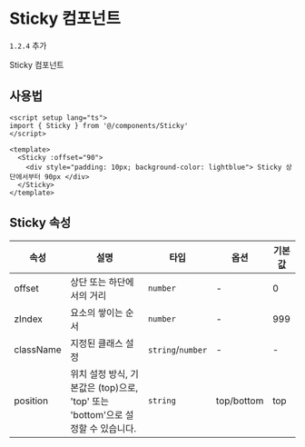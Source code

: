 # Sticky 컴포넌트

`1.2.4` 추가

Sticky 컴포넌트 

## 사용법

```vue
<script setup lang="ts">
import { Sticky } from '@/components/Sticky'
</script>

<template>
  <Sticky :offset="90">
    <div style="padding: 10px; background-color: lightblue"> Sticky 상단에서부터 90px </div>
  </Sticky>
</template>

```

## Sticky 속성

| 속성 | 설명 | 타입 | 옵션 | 기본값 |
| ---- | ---- | ---- | ---- | ---- |
| offset | 상단 또는 하단에서의 거리 | `number` | - | 0 |
| zIndex | 요소의 쌓이는 순서 | `number` | - | 999 |
| className | 지정된 클래스 설정 | `string`/`number` | - | - |
| position | 위치 설정 방식, 기본값은 (top)으로, 'top' 또는 'bottom'으로 설정할 수 있습니다. | `string` | top/bottom | top |
